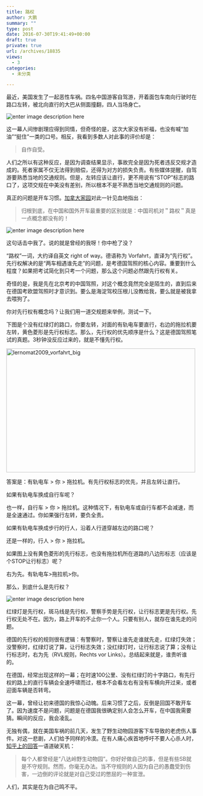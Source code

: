 ```yaml
---
title: 路权
author: 大鹏
summary: ""
type: post
date: 2016-07-30T19:41:49+00:00
draft: true
private: true
url: /archives/18835
views:
  - 3
categories:
  - 未分类

---
```

最近，美国发生了一起恶性车祸。四名中国游客自驾游，开着面包车南向行驶时在路口左转，被北向直行的大巴从侧面撞翻，四人当场身亡。

![enter image description here][1]

这一幕人间惨剧理应得到同情，但奇怪的是，这次大家没有祈福，也没有喊“加油”“挺住”一类的口号。相反，我看到多数人对此事的评价却是：

> 自作自受。

人们之所以有这种反应，是因为调查结果显示，事故完全是因为死者违反交规才造成的。死者家属不仅无法得到赔偿，还得为对方的损失负责。有些媒体提醒，自驾游要熟悉当地的交通规则。但是，左转应该让直行，更不用说有“STOP”标志的路口了，这项交规在中美没有差别，所以根本不是不熟悉当地交通规则的问题。

真正的问题是开车习惯。[加拿大家园][2]对此一针见血地指出：

> 归根到底，在中国和国外开车最重要的区别就是：中国司机对＂路权＂真是一点概念都没有的！

![enter image description here][3]

这句话击中我了。说的就是曾经的我呀！你中枪了没？

“路权”一词，大约译自英文 right of way。德语称为 Vorfahrt，直译为“先行权”。先行权解决的是“两车相遇谁先走”的问题，是考德国驾照的核心内容。重要到什么程度？如果把考试简化到只考一个问题，那么这个问题必然跟先行权有关。

奇怪的是，我是先在北京考的中国驾照，对这个概念竟然完全是陌生的，直到后来在德国考欧盟驾照时才意识到。要么是海淀驾校压根儿没教给我，要么就是被我拿去喂狗了。

你对先行权有概念吗？让我们用一道交规题来举例，测试一下。

下图是个没有红绿灯的路口，你要左转，对面的有轨电车要直行，右边的拖拉机要左转，黄色菱形是先行权标志。那么，先行权的优先顺序是什么？这是德国驾照笔试的真题。3秒钟没反应过来的，就是不懂先行权。

[<img src="http://dapengde.com/wp-content/uploads/2016/07/lernomat2009_vorfahrt_big.jpg" alt="lernomat2009_vorfahrt_big" width="500" height="328" class="alignnone size-full wp-image-18837" srcset="http://dapengde.com/wp-content/uploads/2016/07/lernomat2009_vorfahrt_big.jpg 500w, http://dapengde.com/wp-content/uploads/2016/07/lernomat2009_vorfahrt_big-300x196.jpg 300w" sizes="(max-width: 500px) 100vw, 500px" />][4]

答案是：有轨电车 > 你 > 拖拉机。有先行权标志的优先，并且左转让直行。

如果有轨电车换成自行车呢？

也一样，自行车 > 你 > 拖拉机。这种情况下，有轨电车或自行车都不会减速，而是全速通过。你如果强行左转，要负全责。

如果有轨电车换成步行的行人，沿着人行道穿越左边的路口呢？

还是一样的，行人 > 你 > 拖拉机。

如果图上没有黄色菱形的先行标志，也没有拖拉机所在道路的八边形标志（应该是个STOP让行标志）呢？

右为先。有轨电车>拖拉机>你。

那么，到底什么是先行权？

![enter image description here][5]

红绿灯是先行权，斑马线是先行权，警察手势是先行权，让行标志更是先行权。先行权无处不在。因为，路上开车的不止你一个人。只要有别人，就存在谁先走的问题。

德国的先行权的规则很有逻辑：有警察时，警察让谁先走谁就先走，红绿灯失效；没警察时，红绿灯说了算，让行标志失效；没红绿灯时，让行标志说了算；没有让行标志时，右为先（RVL规则，Rechts vor Links）。总结起来就是，谁贵听谁的。

在德国，经常出现这样的一幕；在时速100公里、没有红绿灯的十字路口，有先行权的路上的直行车辆会全速呼啸而过，根本不会看左右有没有车横向开过来，或者迎面车辆是否转弯。

这一幕，曾经让初来德国的我惊心动魄。后来习惯了之后，反倒是回国不敢开车了。因为速度不是问题，问题是在德国我很确定别人会怎么开车，在中国我需要猜。瞬间的反应，我会凌乱。

无独有偶，就在美国车祸的前几天，发生了野生动物园游客下车导致的老虎伤人事件。对这一悲剧，人们给予同样的冷漠。在有人痛心疾首地呼吁不要人心杀人时，[知乎上的回答][6]一语道破天机：

> 每个人都曾经是“八达岭野生动物园”。你好好做自己的事，但是有些SB就是不守规则。然而，你毫无办法。当不守规则的人因为自己的愚蠢受到伤害，一边倒的评论就是对自己受过的憋屈的一种宣泄。

人们，其实是在为自己鸣不平。

 [1]: http://p2.ifengimg.com/haina/2016_31/7af0a147c0a620d_w600_h334.jpg
 [2]: https://mp.weixin.qq.com/s?__biz=MjM5Mzk4Mjk4MA==&mid=2652404188&idx=1&sn=4f0411c26e85eee6e6a4c8a4fcadcb92&scene=1&srcid=0728MKBZVWcP2vkK9xxyHRyW&key=8dcebf9e179c9f3a29965c0d70a9c5c9397fbccda76d45a200d13b11dd0024117bb3bc9c7093e3643837d1f8277d0d74&ascene=1&uin=MjkxNTQxODA2Mw==&devicetype=Windows%207&version=61050016&pass_ticket=lp8gVUatd19QMgimuF4FPyY5%2bpTGXvwOUQlLUalybSy%2b9lD4e5AX29Ccr3JznAEZ
 [3]: https://upload.wikimedia.org/wikipedia/commons/thumb/5/5c/Zeichen_206.svg/120px-Zeichen_206.svg.png
 [4]: http://dapengde.com/wp-content/uploads/2016/07/lernomat2009_vorfahrt_big.jpg
 [5]: http://nh24.de/images/stories/2014/Alex/kw27/ampel.jpg
 [6]: https://www.zhihu.com/question/48844357

